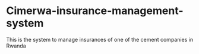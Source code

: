 # Cimerwa-insurance-management-system
This is the system to manage insurances of one of the cement companies in Rwanda 
